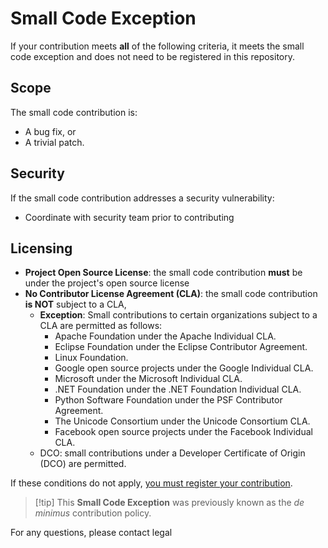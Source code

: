 # Small Code Exception

If your contribution meets **all** of the following criteria, it meets the small
code exception and does not need to be registered in this repository.

## Scope

The small code contribution is:

- A bug fix, or
- A trivial patch.

## Security

If the small code contribution addresses a security vulnerability:

- Coordinate with security team prior to contributing

## Licensing

- **Project Open Source License**: the small code contribution **must** be under
  the project's open source license
- **No Contributor License Agreement (CLA)**: the small code contribution **is
  NOT** subject to a CLA,
  - **Exception**: Small contributions to certain organizations subject to a CLA
    are permitted as follows:
    - Apache Foundation under the Apache Individual CLA.
    - Eclipse Foundation under the Eclipse Contributor Agreement.
    - Linux Foundation.
    - Google open source projects under the Google Individual CLA.
    - Microsoft under the Microsoft Individual CLA.
    - .NET Foundation under the .NET Foundation Individual CLA.
    - Python Software Foundation under the PSF Contributor Agreement.
    - The Unicode Consortium under the Unicode Consortium CLA.
    - Facebook open source projects under the Facebook Individual CLA.
  - DCO: small contributions under a Developer Certificate of Origin (DCO) are
    permitted.

If these conditions do not apply,
[you must register your contribution](XXX).

> [!tip] This **Small Code Exception** was previously known as the _de minimus_
> contribution policy.

For any questions, please contact legal

